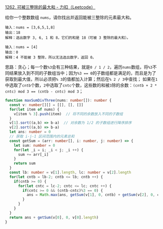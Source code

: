 [1262. 可被三整除的最大和 - 力扣（Leetcode）](https://leetcode.cn/problems/greatest-sum-divisible-by-three/description/)

给你一个整数数组 `nums`，请你找出并返回能被三整除的元素最大和。

```
输入：nums = [3,6,5,1,8]
输出：18
解释：选出数字 3, 6, 1 和 8，它们的和是 18（可被 3 整除的最大和）。

输入：nums = [4]
输出：0
解释：4 不能被 3 整除，所以无法选出数字，返回 0。
```

思路：贪心；每一个数`%3`会有三种结果，就是`0 / 1 / 2`，遍历`nums`数组，将`%3`不同结果放入到不同的子数组当中；因为`%3 == 0`的子数组都是满足的，而且是为了获取到最大值，所以必须把`% 3`的值都加入计算；然后在`% 2 / 3`中查找；
如果在`1`中选取了`cntb`个数，`2`中选取了`cntc`个数，这些数的和被`3`除的余数：`(cntb + 2 * cntc) mod 3 == (cntb - cntc) mod 3`；

```typescript
function maxSumDivThree(nums: number[]): number {
  const v: number[][] = [[], [], []]
  for(let item of nums) {
    v[item % 3].push(item)  // 将不同的余数放入不同的子数组
  }
  v[1].sort((a,b) => b-a)  // 对余数为 1/2 的子数组进行降序排序
  v[2].sort((a,b) => b-a)
  let ans: number = 0
  // 获取 i-j-1 区间范围内的元素总和
  const getSum = (arr: number[], i: number, j: number) => {
    let sum: number = 0
    for(let _i = i; _i < j; _i ++) {
      sum += arr[_i]
    }
    return sum
  }
  const lb: number = v[1].length, lc: number = v[2].length
  for(let cntb = lb-2; cntb <= lb; cntb ++) {
    if(cntb >= 0) {
      for(let cntc = lc-2; cntc <= lc; cntc ++) {
        if(cntc >= 0 && (cntb-cntc)%3 == 0) {
          ans = Math.max(ans, getSum(v[1], 0, cntb) + getSum(v[2], 0, cntc))
        }
      }
    }
  }
  return ans + getSum(v[0], 0, v[0].length)
}
```

